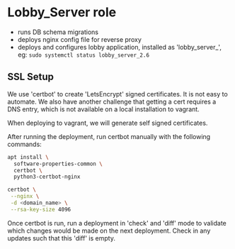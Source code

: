 # Lobby_Server role

- runs DB schema migrations
- deploys nginx config file for reverse proxy
- deploys and configures lobby application, installed
  as 'lobby_server_<version>', eg: 
    `sudo systemctl status lobby_server_2.6`

## SSL Setup

We use 'certbot' to create 'LetsEncrypt' signed certificates.
It is not easy to automate. We also have another challenge
that getting a cert requires a DNS entry, which is not
available  on a local installation to vagrant.

When deploying to vagrant, we will generate self signed certificates.

After running the deployment, run certbot manually with the
following commands:

```bash
apt install \
  software-properties-common \
  certbot \
  python3-certbot-nginx

certbot \
 --nginx \
 -d <domain_name> \
 --rsa-key-size 4096
```

Once certbot is run, run a deployment in 'check' and 'diff'
mode to validate which changes would be made on the next
deployment. Check in any updates such that this 'diff'
is empty.
